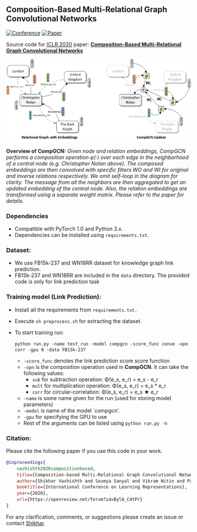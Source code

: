 ## Composition-Based Multi-Relational Graph Convolutional Networks

[![Conference](http://img.shields.io/badge/ICLR-2020-4b44ce.svg)](https://iclr.cc/) [![Paper](http://img.shields.io/badge/paper-arxiv.1911.03082-B31B1B.svg)](https://arxiv.org/abs/1911.03082) 

Source code for [ICLR 2020](https://iclr.cc/) paper: [**Composition-Based Multi-Relational Graph Convolutional Networks**](https://arxiv.org/abs/1911.03082)

![](./overview.png)

**Overview of CompGCN:** *Given node and relation embeddings, CompGCN performs a composition operation φ(·) over each edge in the neighborhood of a central node (e.g. Christopher Nolan above). The composed embeddings are then convolved with specific filters WO and WI for original and inverse relations respectively. We omit self-loop in the diagram for clarity. The message from all the neighbors are then aggregated to get an updated embedding of the central node. Also, the relation embeddings are transformed using a separate weight matrix. Please refer to the paper for details.*

### Dependencies

- Compatible with PyTorch 1.0 and Python 3.x.
- Dependencies can be installed using `requirements.txt`.

### Dataset:

- We use FB15k-237 and WN18RR dataset for knowledge graph link prediction. 
- FB15k-237 and WN18RR are included in the `data` directory. The provided code is only for link prediction task

### Training model (Link Prediction):

- Install all the requirements from `requirements.txt.`

- Execute `sh preprocess.sh` for extracting the dataset.

- To start training run:

  ```shell
  python run.py -name test_run -model compgcn -score_func conve -opn corr -gpu 0 -data FB15k-237
  ```

  - `-score_func` denotes the link prediction score score function 
  - `-opn` is the composition operation used in **CompGCN**. It can take the following values:
    - `sub` for subtraction operation:  Φ(e_s, e_r) = e_s - e_r
    - `mult` for multiplication operation:  Φ(e_s, e_r) = e_s * e_r
    - `corr` for circular-correlation: Φ(e_s, e_r) = e_s ★ e_r
  - `-name` is some name given for the run (used for storing model parameters)
  - `-model` is name of the model `compgcn'.
  - `-gpu` for specifying the GPU to use
  - Rest of the arguments can be listed using `python run.py -h`

### Citation:

Please cite the following paper if you use this code in your work.

```bibtex
@inproceedings{
    vashishth2020compositionbased,
    title={Composition-based Multi-Relational Graph Convolutional Networks},
    author={Shikhar Vashishth and Soumya Sanyal and Vikram Nitin and Partha Talukdar},
    booktitle={International Conference on Learning Representations},
    year={2020},
    url={https://openreview.net/forum?id=BylA_C4tPr}
}
```

For any clarification, comments, or suggestions please create an issue or contact [Shikhar](http://shikhar-vashishth.github.io).
